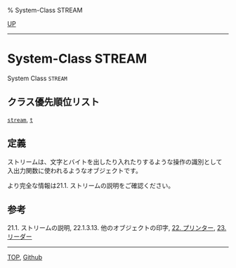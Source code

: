 % System-Class STREAM

[UP](21.2.html)  

---

# System-Class **STREAM**


System Class `STREAM`


## クラス優先順位リスト

[`stream`](21.2.stream.html),
[`t`](4.4.t-system-class.html)


## 定義

ストリームは、文字とバイトを出したり入れたりするような操作の識別として
入出力関数に使われるようなオブジェクトです。

より完全な情報は21.1. ストリームの説明をご確認ください。


## 参考

21.1. ストリームの説明,
22.1.3.13. 他のオブジェクトの印字,
[22. プリンター](22.html),
[23. リーダー](23.html)


---
[TOP](index.html),  [Github](https://github.com/nptcl/npt-japanese)

